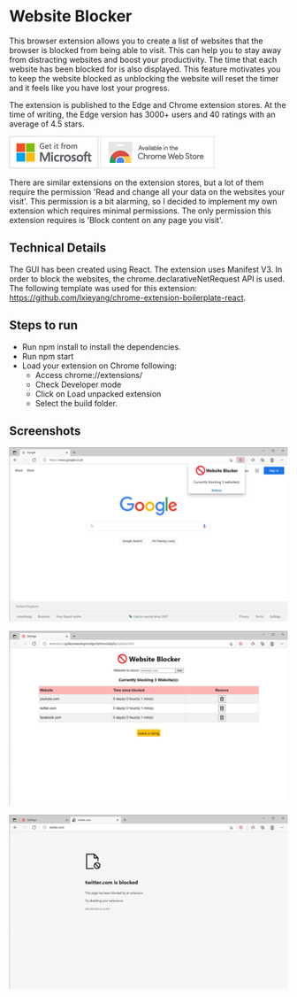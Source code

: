 # Website Blocker

This browser extension allows you to create a list of websites that the browser is blocked from being able to visit. This can help you to stay away from distracting websites and boost your productivity. The time that each website has been blocked for is also displayed. This feature motivates you to keep the website blocked as unblocking the website will reset the timer and it feels like you have lost your progress.

The extension is published to the Edge and Chrome extension stores. At the time of writing, the Edge version has 3000+ users and 40 ratings with an average of 4.5 stars.

[![Edge Add-ons](images/edge/badge.png)](https://microsoftedge.microsoft.com/addons/detail/simple-website-blocker/fbjngbafdijlfccooomdapgfebnlnicj)
[![Chrome Web Store](images/chrome/chrome_web_store_available.png)](https://chrome.google.com/webstore/detail/website-blocker/pohdmcmfjhjnocjjhoobmhbgonebakad)

There are similar extensions on the extension stores, but a lot of them require the permission 'Read and change all your data on the websites your visit'. This permission is a bit alarming, so I decided to implement my own extension which requires minimal permissions. The only permission this extension requires is 'Block content on any page you visit'.

## Technical Details

The GUI has been created using React. The extension uses Manifest V3. In order to block the websites, the chrome.declarativeNetRequest API is used. The following template was used for this extension: https://github.com/lxieyang/chrome-extension-boilerplate-react.

## Steps to run

- Run npm install to install the dependencies.
- Run npm start
- Load your extension on Chrome following:
  - Access chrome://extensions/
  - Check Developer mode
  - Click on Load unpacked extension
  - Select the build folder.

## Screenshots

![popup](screenshots/popup.png)

![options](screenshots/options.png)

![blocked](screenshots/blocked.png)
